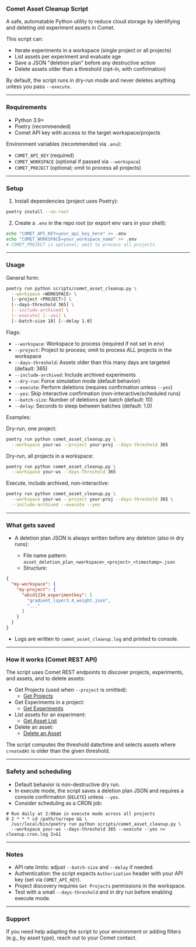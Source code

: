### Comet Asset Cleanup Script

A safe, automatable Python utility to reduce cloud storage by identifying and deleting old experiment assets in Comet.

This script can:
- Iterate experiments in a workspace (single project or all projects)
- List assets per experiment and evaluate age
- Save a JSON "deletion plan" before any destructive action
- Delete assets older than a threshold (opt-in, with confirmation)

By default, the script runs in dry-run mode and never deletes anything unless you pass `--execute`.

---

### Requirements
- Python 3.9+
- Poetry (recommended)
- Comet API key with access to the target workspace/projects

Environment variables (recommended via `.env`):
- `COMET_API_KEY` (required)
- `COMET_WORKSPACE` (optional if passed via `--workspace`)
- `COMET_PROJECT` (optional; omit to process all projects)

---

### Setup
1) Install dependencies (project uses Poetry):

```bash
poetry install --no-root
```

2) Create a `.env` in the repo root (or export env vars in your shell):

```bash
echo "COMET_API_KEY=your_api_key_here" >> .env
echo "COMET_WORKSPACE=your_workspace_name" >> .env
# COMET_PROJECT is optional; omit to process all projects
```

---

### Usage
General form:

```bash
poetry run python scripts/comet_asset_cleanup.py \
  --workspace <WORKSPACE> \
  [--project <PROJECT>] \
  [--days-threshold 365] \
  [--include-archived] \
  [--execute] [--yes] \
  [--batch-size 10] [--delay 1.0]
```

Flags:
- `--workspace`: Workspace to process (required if not set in env)
- `--project`: Project to process; omit to process ALL projects in the workspace
- `--days-threshold`: Assets older than this many days are targeted (default: 365)
- `--include-archived`: Include archived experiments
- `--dry-run`: Force simulation mode (default behavior)
- `--execute`: Perform deletions (requires confirmation unless `--yes`)
- `--yes`: Skip interactive confirmation (non-interactive/scheduled runs)
- `--batch-size`: Number of deletions per batch (default: 10)
- `--delay`: Seconds to sleep between batches (default: 1.0)

Examples:

Dry-run, one project:
```bash
poetry run python comet_asset_cleanup.py \
  --workspace your-ws --project your-proj --days-threshold 365
```

Dry-run, all projects in a workspace:
```bash
poetry run python comet_asset_cleanup.py \
  --workspace your-ws --days-threshold 365
```

Execute, include archived, non-interactive:
```bash
poetry run python comet_asset_cleanup.py \
  --workspace your-ws --project your-proj --days-threshold 365 \
  --include-archived --execute --yes
```

---

### What gets saved
- A deletion plan JSON is always written before any deletion (also in dry runs):

  - File name pattern: `asset_deletion_plan_<workspace>_<project>_<timestamp>.json`
  - Structure:

```json
{
  "my-workspace": {
    "my-project": {
      "abcd1234_experimentkey": [
        "gradient_layer3.4_weight.json",
        "..."
      ]
    }
  }
}
```

- Logs are written to `comet_asset_cleanup.log` and printed to console.

---

### How it works (Comet REST API)
The script uses Comet REST endpoints to discover projects, experiments, and assets, and to delete assets:
- Get Projects (used when `--project` is omitted):
  - [Get Projects](https://www.comet.com/docs/v2/api-and-sdk/rest-api/read-endpoints/#get-projects)
- Get Experiments in a project:
  - [Get Experiments](https://www.comet.com/docs/v2/api-and-sdk/rest-api/read-endpoints/#get-experiments)
- List assets for an experiment:
  - [Get Asset List](https://www.comet.com/docs/v2/api-and-sdk/rest-api/read-endpoints/#get-asset-list)
- Delete an asset:
  - [Delete an Asset](https://www.comet.com/docs/v2/api-and-sdk/rest-api/write-endpoints/#delete-an-asset)

The script computes the threshold date/time and selects assets where `createdAt` is older than the given threshold.

---

### Safety and scheduling
- Default behavior is non-destructive dry run.
- In execute mode, the script saves a deletion plan JSON and requires a console confirmation (`DELETE`) unless `--yes`.
- Consider scheduling as a CRON job:

```cron
# Run daily at 2:00am in execute mode across all projects
0 2 * * * cd /path/to/repo && \
  /usr/local/bin/poetry run python scripts/comet_asset_cleanup.py \
  --workspace your-ws --days-threshold 365 --execute --yes >> cleanup.cron.log 2>&1
```

---

### Notes
- API rate limits: adjust `--batch-size` and `--delay` if needed.
- Authentication: the script expects `Authorization` header with your API key (set via `COMET_API_KEY`).
- Project discovery requires `Get Projects` permissions in the workspace.
- Test with a small `--days-threshold` and in dry run before enabling execute mode.

---

### Support
If you need help adapting the script to your environment or adding filters (e.g., by asset type), reach out to your Comet contact.
